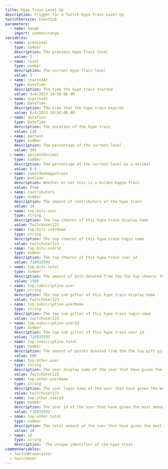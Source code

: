 ```yaml
---
title: Hype Train Level Up
description: Trigger for a Twitch Hype Train Level Up
twitchService: EventSub
parameters:
  - name: Range
    import: common/range
variables:
  - name: prevLevel
    type: number
    description: The previous Hype Train level
    value: 2
  - name: level
    type: number
    description: The current Hype Train level
    value: 3
  - name: startedAt
    type: DateTime
    description: The time the hype train started
    value: 8/4/2023 10:56:06 AM
  - name: expiresAt
    type: DateTime
    description: The time that the hype train expires
    value: 8/4/2023 10:56:06 AM
  - name: duration
    type: DateTime
    description: The duration of the hype train
    value: 120
  - name: percent
    type: number
    description: The percentage of the current level
    value: 80%
  - name: percentDecimal
    type: number
    description: The percentage of the current level as a decimal
    value: 0.8
  - name: isGoldenKappaTrain
    type: boolean
    description: Whether or not this is a Golden Kappa Train
    value: True
  - name: contributors
    type: number
    description: The amount of contributors of the hype train
    value: 10
  - name: top.bits.user
    type: string
    description: The top cheerer of this hype train display name
    value: TwitchUser123
  - name: top.bits.userName
    type: string
    description: The top cheerer of this hype train login name
    value: twitchuser123
  - name: top.bits.userId
    type: number
    description: The top cheerer of this hype train user id
    value: 718933593
  - name: top.bits.total
    type: number
    description: The amount of bits donated from the the top cheerer this hype train
    value: 1500
  - name: top.subscription.user
    type: string
    description: The top sub gifter of this hype train display name
    value: TwitchUser123
  - name: top.subscription.userName
    type: string
    description: The top sub gifter of this hype train login name
    value: twitchuser123
  - name: top.subscription.userId
    type: number
    description: The top sub gifter of this hype train user id
    value: 718933593
  - name: top.subscription.total
    type: number
    description: The amount of points donated from the the top gift giver this hype train. Tier 1 = 500 points | Tier 2 = 1000 points | Tier 3 = 2500 points
    value: 500
  - name: top.other.user
    type: string
    description: The user display name of the user that have given the most amount of things that aren't bits/giftsubs this hype train
    value: TwitchUser123
  - name: top.other.userName
    type: string
    description: The user login name of the user that have given the most amount of things that aren't bits/giftsubs this hype train
    value: twitchuser123
  - name: top.other.userId
    type: number
    description: The user id of the user that have given the most amount of things that aren't bits/giftsubs this hype train
    value: 718933593
  - name: top.other.total
    type: number
    description: The total amount of the user that have given the most amount of things that aren't bits/giftsubs this hype train
    value: 10
  - name: id
    type: string
    description:  The unique identifier of the hype train
commonVariables:
  - TwitchBroadcaster
  - TwitchUser
---
```

